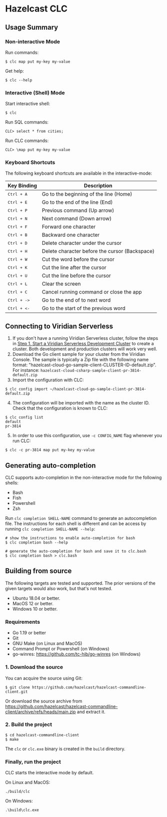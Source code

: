 # Hazelcast CLC

## Usage Summary

### Non-interactive Mode

Run commands:
```
$ clc map put my-key my-value
```

Get help:
```
$ clc --help
```

### Interactive (Shell) Mode

Start interactive shell:
```
$ clc
```

Run SQL commands:
```
CLC> select * from cities;
```

Run CLC commands:
```
CLC> \map put my-key my-value
```
 
### Keyboard Shortcuts

The following keyboard shortcuts are available in the interactive-mode:

| Key Binding         | Description                                    |
|---------------------|------------------------------------------------|
| <kbd>Ctrl + A</kbd> | Go to the beginning of the line (Home)         |
| <kbd>Ctrl + E</kbd> | Go to the end of the line (End)                |
| <kbd>Ctrl + P</kbd> | Previous command (Up arrow)                    |
| <kbd>Ctrl + N</kbd> | Next command (Down arrow)                      |
| <kbd>Ctrl + F</kbd> | Forward one character                          |
| <kbd>Ctrl + B</kbd> | Backward one character                         |
| <kbd>Ctrl + D</kbd> | Delete character under the cursor              |
| <kbd>Ctrl + H</kbd> | Delete character before the cursor (Backspace) |
| <kbd>Ctrl + W</kbd> | Cut the word before the cursor                 |
| <kbd>Ctrl + K</kbd> | Cut the line after the cursor                  |
| <kbd>Ctrl + U</kbd> | Cut the line before the cursor                 |
| <kbd>Ctrl + L</kbd> | Clear the screen                               |
| <kbd>Ctrl + C</kbd> | Cancel running command or close the app        |
| <kbd>Ctrl + -></kbd>| Go to the end of to next word                  |
| <kbd>Ctrl + <-</kbd>| Go to the start of the previous word           |

## Connecting to Viridian Serverless

1. If you don't have a running Viridian Serverless cluster, follow the steps in [Step 1. Start a Viridian Serverless Development Cluster](https://docs.hazelcast.com/cloud/get-started#step-1-start-a-viridian-serverless-development-cluster) to create a cluster.
  Both development and production clusters will work very well.
2. Download the Go client sample for your cluster from the Viridian Console. The sample is typically a Zip file with the following name format: "hazelcast-cloud-go-sample-client-CLUSTER-ID-default.zip". For instance: `hazelcast-cloud-csharp-sample-client-pr-3814-default.zip` 
3. Import the configuration with CLC:
  ```
  $ clc config import ~/hazelcast-cloud-go-sample-client-pr-3814-default.zip
  ```
4. The configuration will be imported with the name as the cluster ID. Check that the configuration is known to CLC:
  ```
  $ clc config list
  default
  pr-3814
  ```
5. In order to use this configuration, use `-c CONFIG_NAME` flag whenever you run CLC:
  ```
  $ clc -c pr-3814 map put my-key my-value
  ```

## Generating auto-completion

CLC supports auto-completion in the non-interactive mode for the following shells:
* Bash
* Fish
* Powershell
* Zsh

Run `clc completion SHELL-NAME` command to generate an autocompletion file.
The instructions for each shell is different and can be access by running `clc completion SHELL-NAME --help`:
```
# show the instructions to enable auto-completion for bash
$ clc completion bash --help

# generate the auto-completion for bash and save it to clc.bash
$ clc completion bash > clc.bash
```

## Building from source

The following targets are tested and supported.
The prior versions of the given targets would also work, but that's not tested. 

* Ubuntu 18.04 or better.
* MacOS 12 or better.
* Windows 10 or better.

### Requirements

* Go 1.19 or better
* Git
* GNU Make (on Linux and MacOS)
* Command Prompt or Powershell (on Windows) 
* go-winres: https://github.com/tc-hib/go-winres (on Windows)
 
### 1. Download the source

You can acquire the source using Git:

```
$ git clone https://github.com/hazelcast/hazelcast-commandline-client.git
```

Or download the source archive from https://github.com/hazelcast/hazelcast-commandline-client/archive/refs/heads/main.zip and extract it.

### 2. Build the project

```
$ cd hazelcast-commandline-client
$ make
```

The `clc` or `clc.exe` binary is created in the `build` directory.

### Finally, run the project

CLC starts the interactive mode by default.

On Linux and MacOS:
```
./build/clc
```

On Windows:
```
.\build\clc.exe
```
